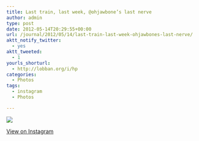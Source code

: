 ```yaml
---
title: Last train, last week, @ohjawbone’s last nerve
author: admin
type: post
date: 2012-05-14T20:29:55+00:00
url: /journal/2012/05/14/last-train-last-week-ohjawbones-last-nerve/
aktt_notify_twitter:
  - yes
aktt_tweeted:
  - 1
yourls_shorturl:
  - http://lobban.org/i/hp
categories:
  - Photos
tags:
  - instagram
  - Photos

---
```

![][1]

[View on Instagram][2]

 [1]: http://lobban.org/wp-content/uploads/HLIC/126cb73916be42b1d146ef1983133406.jpg
 [2]: http://instagr.am/p/Kns0h9qlhP/